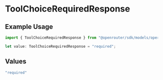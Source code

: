 # ToolChoiceRequiredResponse

## Example Usage

```typescript
import { ToolChoiceRequiredResponse } from "@openrouter/sdk/models/operations";

let value: ToolChoiceRequiredResponse = "required";
```

## Values

```typescript
"required"
```